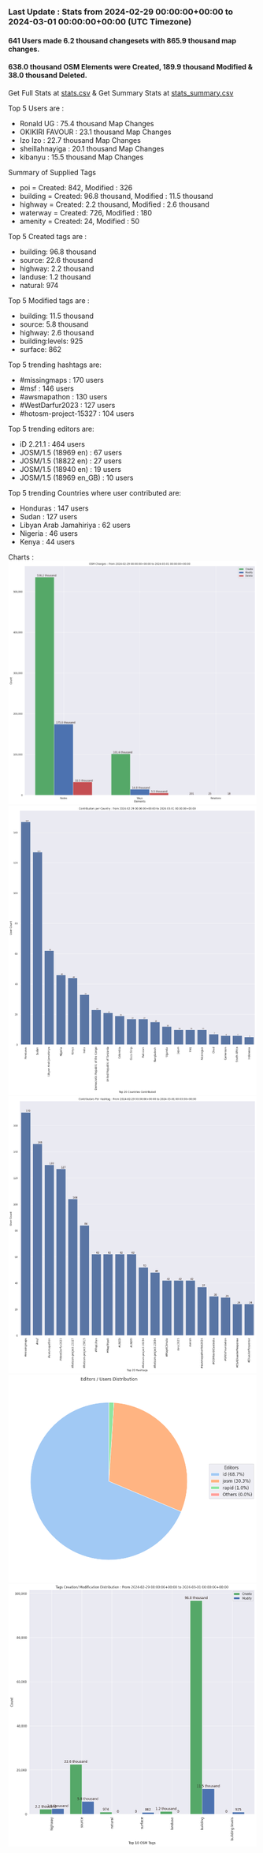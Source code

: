 ### Last Update : Stats from 2024-02-29 00:00:00+00:00 to 2024-03-01 00:00:00+00:00 (UTC Timezone)

#### 641 Users made 6.2 thousand changesets with 865.9 thousand map changes.
#### 638.0 thousand OSM Elements were Created, 189.9 thousand Modified & 38.0 thousand Deleted.
Get Full Stats at [stats.csv](/stats/hotosm/Daily/stats.csv)
 & Get Summary Stats at [stats_summary.csv](/stats/hotosm/Daily/stats_summary.csv)

Top 5 Users are : 
- Ronald UG : 75.4 thousand Map Changes
- OKIKIRI FAVOUR : 23.1 thousand Map Changes
- Izo Izo : 22.7 thousand Map Changes
- sheillahnayiga : 20.1 thousand Map Changes
- kibanyu : 15.5 thousand Map Changes

Summary of Supplied Tags
- poi = Created: 842, Modified : 326
- building = Created: 96.8 thousand, Modified : 11.5 thousand
- highway = Created: 2.2 thousand, Modified : 2.6 thousand
- waterway = Created: 726, Modified : 180
- amenity = Created: 24, Modified : 50


Top 5 Created tags are :
- building: 96.8 thousand
- source: 22.6 thousand
- highway: 2.2 thousand
- landuse: 1.2 thousand
- natural: 974


Top 5 Modified tags are :
- building: 11.5 thousand
- source: 5.8 thousand
- highway: 2.6 thousand
- building:levels: 925
- surface: 862


Top 5 trending hashtags are:
- #missingmaps : 170 users
- #msf : 146 users
- #awsmapathon : 130 users
- #WestDarfur2023 : 127 users
- #hotosm-project-15327 : 104 users


Top 5 trending editors are:
- iD 2.21.1 : 464 users
- JOSM/1.5 (18969 en) : 67 users
- JOSM/1.5 (18822 en) : 27 users
- JOSM/1.5 (18940 en) : 19 users
- JOSM/1.5 (18969 en_GB) : 10 users


Top 5 trending Countries where user contributed are:
- Honduras : 147 users
- Sudan : 127 users
- Libyan Arab Jamahiriya : 62 users
- Nigeria : 46 users
- Kenya : 44 users


 Charts : 
![Alt text](./stats_osm_changes.png) 
![Alt text](./stats_users_per_country.png) 
![Alt text](./stats_users_per_hashtag.png) 
![Alt text](./stats_editors_pie_chart.png) 
![Alt text](./stats_tags.png) 
